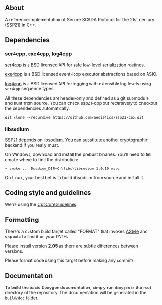 ## About

A reference implementation of Secure SCADA Protocol for the 21st century (SSP21) in C++.  

## Dependencies

### ser4cpp, exe4cpp, log4cpp

[ser4cpp](https://github.com/automatak/ser4cpp) is a BSD licensed API for safe low-level serialization routines.

[exe4cpp](https://github.com/automatak/exe4cpp) is a BSD licensed event-loop executor abstractions based on ASIO.

[log4cpp](https://github.com/automatak/log4cpp) is a BSD licensed API for logging with extensible log levels using `ser4cpp` sequence types.

All these dependencies are header-only and defined as a git submodule and built from source. You can check ssp21-cpp out recursively to checkout 
the dependencies automatically.

```
git clone --recursive https://github.com/aegis4ics/ssp21-cpp.git
```

### libsodium 

SSP21 depends on [libsodium](https://download.libsodium.org/doc/). You can substitute another cryptographic backend if you really must.

On Windows, download and install the prebuilt binaries. You'll need to tell cmake where to find the distribution:

```
> cmake .. -Dsodium_DIR=C:\libs\libsodium-1.0.10-msvc
```

On Linux, your best bet is to build libsodium from source and install it.

## Coding style and guidelines

We're using the [CppCoreGuidelines](http://isocpp.github.io/CppCoreGuidelines/CppCoreGuidelines).

## Formatting

There's a custom build target called "FORMAT" that invokes [AStyle](http://astyle.sourceforge.net/) and expects
to find it on your PATH.

Please install version **2.05** as there are subtle differences between versions.

Please format code using this target before making any commits.

## Documentation
To build the basic Doxygen documentation, simply run `doxygen` in the root
directory of the repository. The documentation will be generated in the
`build/doc` folder.
